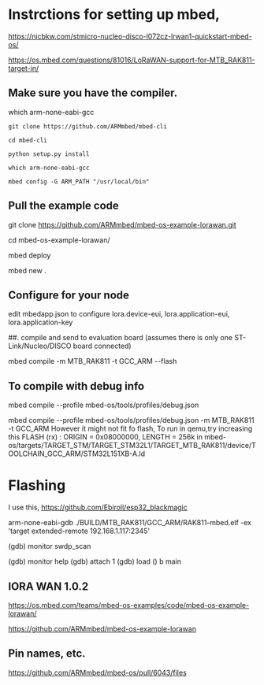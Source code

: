 # Instrctions for setting up mbed,

https://nicbkw.com/stmicro-nucleo-disco-l072cz-lrwan1-quickstart-mbed-os/

https://os.mbed.com/questions/81016/LoRaWAN-support-for-MTB_RAK811-target-in/

## Make sure you have the compiler.
which arm-none-eabi-gcc

    git clone https://github.com/ARMmbed/mbed-cli

    cd mbed-cli

    python setup.py install

    which arm-none-eabi-gcc

    mbed config -G ARM_PATH "/usr/local/bin"

## Pull the example code

   git clone https://github.com/ARMmbed/mbed-os-example-lorawan.git

   cd mbed-os-example-lorawan/

   mbed deploy

   mbed new .

## Configure for your node
edit mbedapp.json to configure lora.device-eui, lora.application-eui, lora.application-key

##. compile and send to evaluation board (assumes there is only one ST-Link/Nucleo/DISCO board connected)

mbed compile -m MTB_RAK811 -t GCC_ARM --flash


## To compile with debug info
mbed compile --profile mbed-os/tools/profiles/debug.json

mbed compile --profile mbed-os/tools/profiles/debug.json  -m MTB_RAK811 -t GCC_ARM
However it might not fit fo flash,
To run in qemu,try increasing this
  FLASH (rx) : ORIGIN = 0x08000000, LENGTH = 256k
  in 
mbed-os/targets/TARGET_STM/TARGET_STM32L1/TARGET_MTB_RAK811/device/TOOLCHAIN_GCC_ARM/STM32L151XB-A.ld


# Flashing

I use this, https://github.com/Ebiroll/esp32_blackmagic


arm-none-eabi-gdb ./BUILD/MTB_RAK811/GCC_ARM/RAK811-mbed.elf -ex 'target  extended-remote 192.168.1.117:2345'

(gdb) monitor swdp_scan

(gdb) monitor help
(gdb) attach 1
(gdb) load
() b main

## lORA WAN 1.0.2

https://os.mbed.com/teams/mbed-os-examples/code/mbed-os-example-lorawan/

https://github.com/ARMmbed/mbed-os-example-lorawan


## Pin names, etc.

https://github.com/ARMmbed/mbed-os/pull/6043/files



